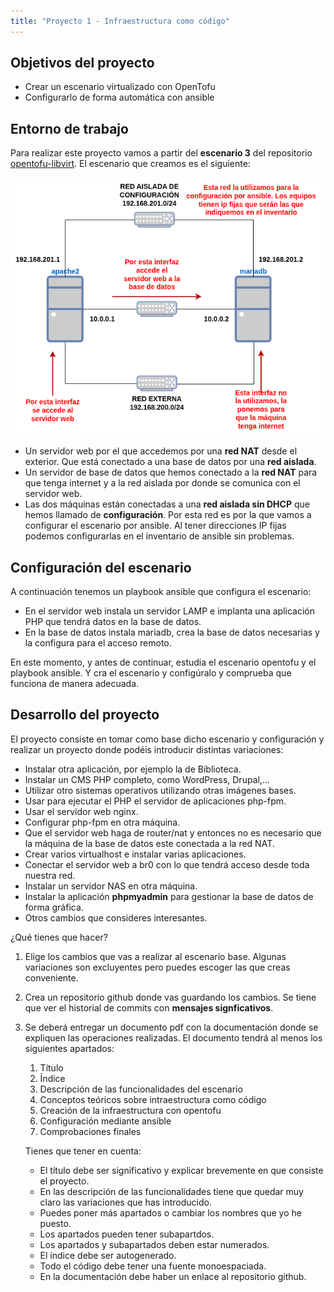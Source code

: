 ```yaml
---
title: "Proyecto 1 - Infraestructura como código"
---
```


## Objetivos del proyecto

* Crear un escenario virtualizado con OpenTofu
* Configurarlo de forma automática con ansible


## Entorno de trabajo

Para realizar este proyecto vamos a partir del **escenario 3** del repositorio [opentofu-libvirt](https://github.com/josedom24/opentofu-libvirt/tree/main). El escenario que creamos es el siguiente:

![img](img/proyecto1.png)

* Un servidor web por el que accedemos por una **red NAT** desde el exterior. Que está conectado a una base de datos por una **red aislada**.
* Un servidor de base de datos que hemos conectado a la **red NAT** para que tenga internet y a la red aislada por donde se comunica con el servidor web.
* Las dos máquinas están conectadas a una **red aislada sin DHCP** que hemos llamado de **configuración**. Por esta red es por la que vamos a configurar el escenario por ansible. Al tener direcciones IP fijas podemos configurarlas en el inventario de ansible sin problemas.

## Configuración del escenario

A continuación tenemos un playbook ansible que configura el escenario:

* En el servidor web instala un servidor LAMP e implanta una aplicación PHP que tendrá datos en la base de datos.
* En la base de datos instala mariadb, crea la base de datos necesarias y la configura para el acceso remoto.

En este momento, y antes de continuar, estudia el escenario opentofu y el playbook ansible. Y cra el escenario y configúralo y comprueba que funciona de manera adecuada.

## Desarrollo del proyecto

El proyecto consiste en tomar como base dicho escenario y configuración y realizar un proyecto donde podéis introducir distintas variaciones:

* Instalar otra aplicación, por ejemplo la de Biblioteca.
* Instalar un CMS PHP completo, como WordPress, Drupal,...
* Utilizar otro sistemas operativos utilizando otras imágenes bases.
* Usar para ejecutar el PHP el servidor de aplicaciones php-fpm.
* Usar el servidor web nginx.
* Configurar php-fpm en otra máquina.
* Que el servidor web haga de router/nat y entonces no es necesario que la máquina de la base de datos este conectada a la red NAT.
* Crear varios virtualhost e instalar varias aplicaciones.
* Conectar el servidor web a br0 con lo que tendrá acceso desde toda nuestra red.
* Instalar un servidor NAS en otra máquina.
* Instalar la aplicación **phpmyadmin** para gestionar la base de datos de forma gráfica.
* Otros cambios que consideres interesantes.

¿Qué tienes que hacer?

1. Elige los cambios que vas a realizar al escenario base. Algunas variaciones son excluyentes pero puedes escoger las que creas conveniente.
2. Crea un repositorio github donde vas guardando los cambios. Se tiene que ver el historial de commits con **mensajes signficativos**.
3. Se deberá entregar un documento pdf con la documentación donde se expliquen las operaciones realizadas. El documento tendrá al menos los siguientes apartados:

    1. Título
    2. Índice
    3. Descripción de las funcionalidades del escenario
    4. Conceptos teóricos sobre intraestructura como código
    5. Creación de la infraestructura con opentofu
    6. Configuración mediante ansible
    7. Comprobaciones finales

    Tienes que tener en cuenta:

    * El título debe ser significativo y explicar brevemente en que consiste el proyecto.
    * En las descripción de las funcionalidades tiene que quedar muy claro las variaciones que has introducido.
    * Puedes poner más apartados o cambiar los nombres que yo he puesto.
    * Los apartados pueden tener subapartdos.
    * Los apartados y subapartados deben estar numerados.
    * El índice debe ser autogenerado.
    * Todo el código debe tener una fuente monoespaciada.
    * En la documentación debe haber un enlace al repositorio github.

